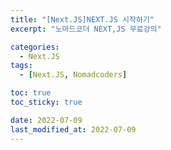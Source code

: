 ```yaml
---
title: "[Next.JS]NEXT.JS 시작하기"
excerpt: "노마드코더 NEXT,JS 무료강의"

categories:
  - Next.JS
tags:
  - [Next.JS, Nomadcoders]

toc: true
toc_sticky: true

date: 2022-07-09
last_modified_at: 2022-07-09
---
```

